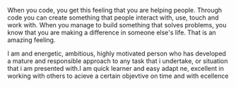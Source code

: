 When you code, you get this feeling that you are helping people. Through code you can create something that people interact with, use, touch and work with. When you manage to build something that solves problems, you know that you are making a difference in someone else's life. That is an amazing feeling.



I am and energetic, ambitious, highly motivated person who has developed a mature and responsible approach to any task that i undertake, or situation that i am presented with.I am quick learner and easy adapt ne, excellent in working with others to acieve a certain objevtive on time and with ecellence